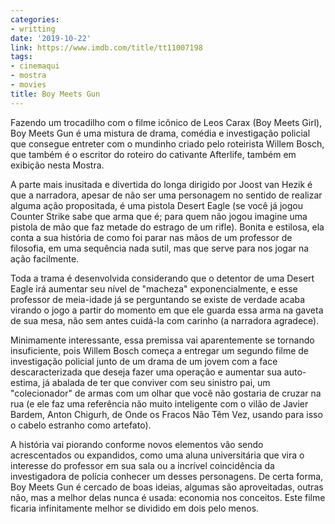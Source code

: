 ```yaml
---
categories:
- writting
date: '2019-10-22'
link: https://www.imdb.com/title/tt11007198
tags:
- cinemaqui
- mostra
- movies
title: Boy Meets Gun
---
```


Fazendo um trocadilho com o filme icônico de Leos Carax (Boy Meets Girl), Boy Meets Gun é uma mistura de drama, comédia e investigação policial que consegue entreter com o mundinho criado pelo roteirista Willem Bosch, que também é o escritor do roteiro do cativante Afterlife, também em exibição nesta Mostra.

A parte mais inusitada e divertida do longa dirigido por Joost van Hezik é que a narradora, apesar de não ser uma personagem no sentido de realizar alguma ação propositada, é uma pistola Desert Eagle (se você já jogou Counter Strike sabe que arma que é; para quem não jogou imagine uma pistola de mão que faz metade do estrago de um rifle). Bonita e estilosa, ela conta a sua história de como foi parar nas mãos de um professor de filosofia, em uma sequência nada sutil, mas que serve para nos jogar na ação facilmente.

Toda a trama é desenvolvida considerando que o detentor de uma Desert Eagle irá aumentar seu nível de "macheza" exponencialmente, e esse professor de meia-idade já se perguntando se existe de verdade acaba virando o jogo a partir do momento em que ele guarda essa arma na gaveta de sua mesa, não sem antes cuidá-la com carinho (a narradora agradece).

Minimamente interessante, essa premissa vai aparentemente se tornando insuficiente, pois Willem Bosch começa a entregar um segundo filme de investigação policial junto de um drama de um jovem com a face descaracterizada que deseja fazer uma operação e aumentar sua auto-estima, já abalada de ter que conviver com seu sinistro pai, um "colecionador" de armas com um olhar que você não gostaria de cruzar na rua (e ele faz uma referência não muito inteligente com o vilão de Javier Bardem, Anton Chigurh, de Onde os Fracos Não Têm Vez, usando para isso o cabelo estranho como artefato).

A história vai piorando conforme novos elementos vão sendo acrescentados ou expandidos, como uma aluna universitária que vira o interesse do professor em sua sala ou a incrível coincidência da investigadora de polícia conhecer um desses personagens. De certa forma, Boy Meets Gun é cercado de boas ideias, algumas são aproveitadas, outras não, mas a melhor delas nunca é usada: economia nos conceitos. Este filme ficaria infinitamente melhor se dividido em dois pelo menos.